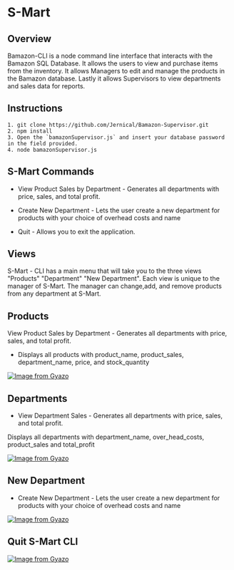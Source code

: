 # S-Mart
 ## Overview
 Bamazon-CLI is a node command line interface that interacts with the Bamazon SQL Database. It allows the users to view and purchase items from the inventory. It allows Managers to edit and manage the products in the Bamazon database. Lastly it allows Supervisors to view departments and sales data for reports.
 
 ## Instructions ##
 
```
1. git clone https://github.com/Jernical/Bamazon-Supervisor.git
2. npm install
3. Open the `bamazonSupervisor.js` and insert your database password in the field provided.
4. node bamazonSupervisor.js
```

## S-Mart Commands ##

* View Product Sales by Department - Generates all departments with price, sales, and total profit.

* Create New Department - Lets the user create a new department for products with your choice of overhead costs and name

* Quit - Allows you to exit the application.

## Views ##

S-Mart - CLI has a main menu that will take you to the three views "Products" "Department" "New Department". Each view is unique to the manager of S-Mart. The manager can change,add, and remove products from any department at S-Mart.


## Products ##

View Product Sales by Department - Generates all departments with price, sales, and total profit.

* Displays all products with product_name, product_sales, department_name, price, and stock_quantity

[![Image from Gyazo](https://i.gyazo.com/f32e228ecf1eab801962f69b7f0bc837.gif)](https://gyazo.com/f32e228ecf1eab801962f69b7f0bc837)


## Departments ##

* View Department Sales - Generates all departments with price, sales, and total profit.

Displays all departments with department_name, over_head_costs, product_sales and total_profit

[![Image from Gyazo](https://i.gyazo.com/25a2cc2539b97a06341421d25d392541.gif)](https://gyazo.com/25a2cc2539b97a06341421d25d392541)


## New Department ##

* Create New Department - Lets the user create a new department for products with your choice of overhead costs and name



[![Image from Gyazo](https://i.gyazo.com/62d6969190dc8b89aa972ffb6a3a0719.gif)](https://gyazo.com/62d6969190dc8b89aa972ffb6a3a0719)

## Quit S-Mart CLI ##

[![Image from Gyazo](https://i.gyazo.com/40bed67cbe60ff91229c16e132274f11.gif)](https://gyazo.com/40bed67cbe60ff91229c16e132274f11)
